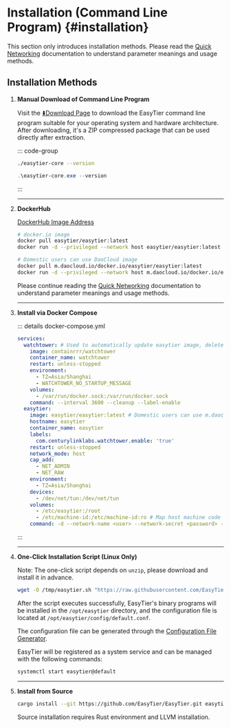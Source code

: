 # Installation (Command Line Program) {#installation}

This section only introduces installation methods. Please read the [Quick Networking](/en/guide/network/quick-networking) documentation to understand parameter meanings and usage methods.

## Installation Methods

1. **Manual Download of Command Line Program**

   Visit the [⬇️Download Page](./download) to download the EasyTier command line program suitable for your operating system and hardware architecture. After downloading, it's a ZIP compressed package that can be used directly after extraction.

   ::: code-group

   ```bash [Linux / MacOS / FreeBSD]
   ./easytier-core --version
   ```

   ```powershell [Windows]
   .\easytier-core.exe --version
   ```

   :::

   ***

2. **DockerHub**

   [DockerHub Image Address](https://hub.docker.com/r/easytier/easytier)

   ```sh [docker]
   # docker.io image
   docker pull easytier/easytier:latest
   docker run -d --privileged --network host easytier/easytier:latest

   # Domestic users can use DaoCloud image
   docker pull m.daocloud.io/docker.io/easytier/easytier:latest
   docker run -d --privileged --network host m.daocloud.io/docker.io/easytier/easytier:latest
   ```

   Please continue reading the [Quick Networking](/en/guide/network/quick-networking) documentation to understand parameter meanings and usage methods.

   ***

3. **Install via Docker Compose**

   ::: details docker-compose.yml

   ```yaml [docker-compose.yml]
   services:
     watchtower: # Used to automatically update easytier image, delete this part if not needed
       image: containrrr/watchtower
       container_name: watchtower
       restart: unless-stopped
       environment:
         - TZ=Asia/Shanghai
         - WATCHTOWER_NO_STARTUP_MESSAGE
       volumes:
         - /var/run/docker.sock:/var/run/docker.sock
       command: --interval 3600 --cleanup --label-enable
     easytier:
       image: easytier/easytier:latest # Domestic users can use m.daocloud.io/docker.io/easytier/easytier:latest
       hostname: easytier
       container_name: easytier
       labels:
         com.centurylinklabs.watchtower.enable: 'true'
       restart: unless-stopped
       network_mode: host
       cap_add:
         - NET_ADMIN
         - NET_RAW
       environment:
         - TZ=Asia/Shanghai
       devices:
         - /dev/net/tun:/dev/net/tun
       volumes:
         - /etc/easytier:/root
         - /etc/machine-id:/etc/machine-id:ro # Map host machine code
       command: -d --network-name <user> --network-secret <password> -p tcp://public.easytier.cn:11010
   ```

   :::

   ***

4. **One-Click Installation Script (Linux Only)**

   Note: The one-click script depends on `unzip`, please download and install it in advance.

   ```bash
   wget -O /tmp/easytier.sh "https://raw.githubusercontent.com/EasyTier/EasyTier/main/script/install.sh" && sudo bash /tmp/easytier.sh install --gh-proxy https://ghfast.top/
   ```

   After the script executes successfully, EasyTier's binary programs will be installed in the `/opt/easytier` directory, and the configuration file is located at `/opt/easytier/config/default.conf`.

   The configuration file can be generated through the [Configuration File Generator](https://easytier.cn/web/index.html#/config_generator).

   EasyTier will be registered as a system service and can be managed with the following commands:

   ```bash
   systemctl start easytier@default
   ```

   ***

5. **Install from Source**

   ```sh [cargo]
   cargo install --git https://github.com/EasyTier/EasyTier.git easytier
   ```

   Source installation requires Rust environment and LLVM installation.
